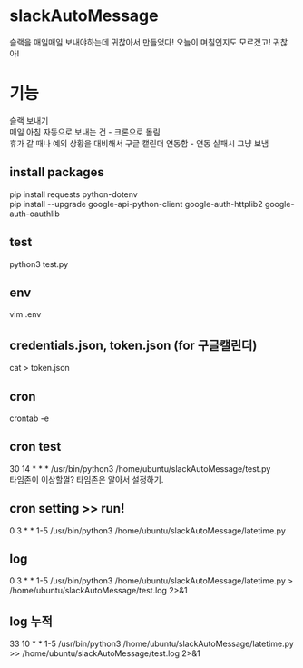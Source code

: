 # slackAutoMessage   
슬랙을 매일매일 보내야하는데 귀찮아서 만들었다! 오늘이 며칠인지도 모르겠고! 귀찮아!   
   
   
# 기능 
슬랙 보내기   
매일 아침 자동으로 보내는 건 - 크론으로 돌림   
휴가 갈 때나 예외 상황을 대비해서 구글 캘린더 연동함 - 연동 실패시 그냥 보냄      
      
      
## install packages   
pip install requests python-dotenv   
pip install --upgrade google-api-python-client google-auth-httplib2 google-auth-oauthlib
   
## test   
python3 test.py   
   
## env   
vim .env   
   
## credentials.json, token.json (for 구글캘린더)   
cat > token.json   
   
## cron   
crontab -e   
   
## cron test   
30 14 * * * /usr/bin/python3 /home/ubuntu/slackAutoMessage/test.py   
타임존이 이상할껄? 타임존은 알아서 설정하기.
   
   
   
## cron setting >> run!
0 3 * * 1-5 /usr/bin/python3 /home/ubuntu/slackAutoMessage/latetime.py   
   
## log   
0 3 * * 1-5 /usr/bin/python3 /home/ubuntu/slackAutoMessage/latetime.py > /home/ubuntu/slackAutoMessage/test.log 2>&1
   
## log 누적
33 10 * * 1-5 /usr/bin/python3 /home/ubuntu/slackAutoMessage/latetime.py >> /home/ubuntu/slackAutoMessage/test.log 2>&1
   